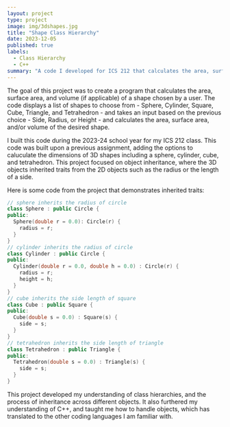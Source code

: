 ```yaml
---
layout: project
type: project
image: img/3dshapes.jpg
title: "Shape Class Hierarchy"
date: 2023-12-05
published: true
labels:
  - Class Hierarchy
  - C++
summary: "A code I developed for ICS 212 that calculates the area, surface area, and/or volume of a shape using a class hierarchy."
---
```


The goal of this project was to create a program that calculates the area, surface area, and volume (if applicable) of a shape chosen by a user. The code displays a list of shapes to choose from - Sphere, Cylinder, Square, Cube, Triangle, and Tetrahedron - and takes an input based on the previous choice - Side, Radius, or Height - and calculates the area, surface area, and/or volume of the desired shape.

I built this code during the 2023-24 school year for my ICS 212 class. This code was built upon a previous assignment, adding the options to caluculate the dimensions of 3D shapes including a sphere, cylinder, cube, and tetrahedron. This project focused on object inheritance, where the 3D objects inherited traits from the 2D objects such as the radius or the length of a side.

Here is some code from the project that demonstrates inherited traits:

```cpp
// sphere inherits the radius of circle
class Sphere : public Circle {
public:
  Sphere(double r = 0.0): Circle(r) {
    radius = r;
  }
}
// cylinder inherits the radius of circle
class Cylinder : public Circle {
public:
  Cylinder(double r = 0.0, double h = 0.0) : Circle(r) {
    radius = r;
    height = h;
  }
}
// cube inherits the side length of square
class Cube : public Square {
public:
  Cube(double s = 0.0) : Square(s) {
    side = s;
  }
}
// tetrahedron inherits the side length of triangle
class Tetrahedron : public Triangle {
public:
  Tetrahedron(double s = 0.0) : Triangle(s) {
    side = s;
  }
}

```

This project developed my understanding of class hierarchies, and the process of inheritance across different objects. It also furthered my understanding of C++, and taught me how to handle objects, which has translated to the other coding languages I am familiar with.
